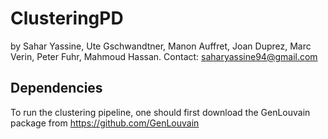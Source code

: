 # ClusteringPD

by
Sahar Yassine,
Ute Gschwandtner,
Manon Auffret,
Joan Duprez,
Marc Verin,
Peter Fuhr,
Mahmoud Hassan.
Contact: saharyassine94@gmail.com

## Dependencies
To run the clustering pipeline, one should first download the GenLouvain package from https://github.com/GenLouvain 
